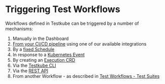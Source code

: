 # Triggering Test Workflows

Workflows defined in Testkube can be triggered by a number of mechanisms:

1. Manually in the Dashboard
2. [From your CI/CD pipeline](cicd-overview) using one of our available integrations
3. By a [fixed Schedule](scheduling-tests)
4. In response to a [Kubernetes Event](test-triggers)
5. By creating an [Execution CRD](test-executions)
6. Via the [Testkube CLI](../cli/testkube_run)
7. Via the [REST API](/openapi/overview)
8. From another Workflow - as described in [Test Workflows - Test Suites](/articles/test-workflows-test-suites)
